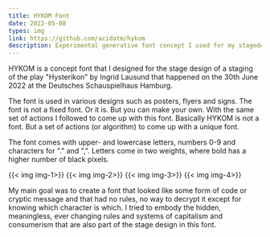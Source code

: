 ```yaml
---
title: HYKOM Font
date: 2022-05-08
types: img
link: https://github.com/acidatm/hykom
description: Experimental generative font concept I used for my stagedesign for Limit Erreicht
---
```


HYKOM is a concept font that I designed for the stage design of a staging of the play "Hysterikon" by Ingrid Lausund that happened on the 30th June 2022 at the Deutsches Schauspielhaus Hamburg.

The font is used in various designs such as posters, flyers and signs. The font is not a fixed font. Or it is. But you can make your own. With the same set of actions I followed to come up with this font. Basically HYKOM is not a font. But a set of actions (or algorithm) to come up with a unique font.

The font comes with upper- and lowercase letters, numbers 0-9 and characters for "." and ",". Letters come in two weights, where bold has a higher number of black pixels.

{{< img img-1>}}
{{< img img-2>}}
{{< img img-3>}}
{{< img img-4>}}

My main goal was to create a font that looked like some form of code or cryptic message and that had no rules, no way to decrypt it except for knowing which character is which. I tried to embody the hidden, meaningless, ever changing rules and systems of capitalism and consumerism that are also part of the stage design in this font.
